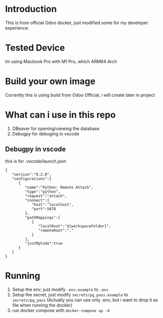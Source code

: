 # Introduction
This is from official Odoo docker, just modified some for my developer experience.

# Tested Device
Im using Macbook Pro with M1 Pro, which ARM64 Arch

# Build your own image
Currently this is using build from Odoo Official, i will create later in project

# What can i use in this repo
1. DBeaver for opening/viewing the database
2. Debugpy for debuging in vscode

## Debugpy in vscode
this is for .vscode/launch.json
```
{
   "version":"0.2.0",
   "configurations":[
      {
         "name":"Python: Remote Attach",
         "type":"python",
         "request":"attach",
         "connect":{
            "host":"localhost",
            "port":5678
         },
         "pathMappings":[
            {
               "localRoot":"${workspaceFolder}",
               "remoteRoot":"."
            }
         ],
         "justMyCode":true
      }
   ]
}
```

# Running
1. Setup the env, just modify `.env.example` to `.env`
2. Setup the secret, just modify `secrets/pg_pass.example` to `secrets/pg_pass` (Actually you can use only .env, but i want to drop it as file when running the docker)
3. run docker compose with `docker-compose up -d`